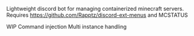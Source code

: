 Lightweight discord bot for managing containerized minecraft servers.
Requires https://github.com/Rapptz/discord-ext-menus and MCSTATUS

WIP
Command injection
Multi instance handling
